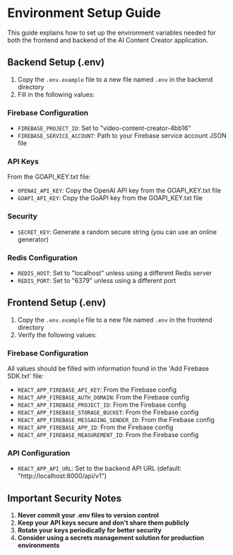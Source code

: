 # Environment Setup Guide

This guide explains how to set up the environment variables needed for both the frontend and backend of the AI Content Creator application.

## Backend Setup (.env)

1. Copy the `.env.example` file to a new file named `.env` in the backend directory
2. Fill in the following values:

### Firebase Configuration
- `FIREBASE_PROJECT_ID`: Set to "video-content-creator-4bb16"
- `FIREBASE_SERVICE_ACCOUNT`: Path to your Firebase service account JSON file

### API Keys
From the GOAPI_KEY.txt file:
- `OPENAI_API_KEY`: Copy the OpenAI API key from the GOAPI_KEY.txt file
- `GOAPI_API_KEY`: Copy the GoAPI key from the GOAPI_KEY.txt file

### Security
- `SECRET_KEY`: Generate a random secure string (you can use an online generator)

### Redis Configuration
- `REDIS_HOST`: Set to "localhost" unless using a different Redis server
- `REDIS_PORT`: Set to "6379" unless using a different port

## Frontend Setup (.env)

1. Copy the `.env.example` file to a new file named `.env` in the frontend directory
2. Verify the following values:

### Firebase Configuration
All values should be filled with information found in the 'Add Firebase SDK.txt' file:
- `REACT_APP_FIREBASE_API_KEY`: From the Firebase config
- `REACT_APP_FIREBASE_AUTH_DOMAIN`: From the Firebase config
- `REACT_APP_FIREBASE_PROJECT_ID`: From the Firebase config
- `REACT_APP_FIREBASE_STORAGE_BUCKET`: From the Firebase config
- `REACT_APP_FIREBASE_MESSAGING_SENDER_ID`: From the Firebase config
- `REACT_APP_FIREBASE_APP_ID`: From the Firebase config
- `REACT_APP_FIREBASE_MEASUREMENT_ID`: From the Firebase config

### API Configuration
- `REACT_APP_API_URL`: Set to the backend API URL (default: "http://localhost:8000/api/v1")

## Important Security Notes

1. **Never commit your .env files to version control**
2. **Keep your API keys secure and don't share them publicly**
3. **Rotate your keys periodically for better security**
4. **Consider using a secrets management solution for production environments**
